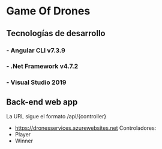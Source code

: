 # Game Of Drones 
 
## Tecnologías de desarrollo
### - Angular CLI v7.3.9
### - .Net Framework v4.7.2
### - Visual Studio 2019


## Back-end web app
La URL sigue el formato /api/{controller} 
- https://dronesservices.azurewebsites.net
Controladores: 
- Player
- Winner
